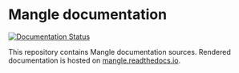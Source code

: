 # Mangle documentation

[![Documentation Status](https://readthedocs.org/projects/mangle/badge/?version=latest)](https://readthedocs.org/projects/mangle/builds/)

This repository contains Mangle documentation sources. Rendered documentation is hosted on [mangle.readthedocs.io](http://mangle.readthedocs.io).
